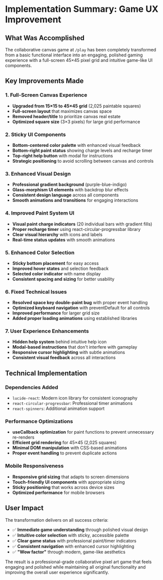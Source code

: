 # Implementation Summary: Game UX Improvement

## What Was Accomplished

The collaborative canvas game at `/play` has been completely transformed from a basic functional interface into an engaging, polished gaming experience with a full-screen 45×45 pixel grid and intuitive game-like UI components.

## Key Improvements Made

### 1. Full-Screen Canvas Experience
- **Upgraded from 15×15 to 45×45 grid** (2,025 paintable squares)
- **Full-screen layout** that maximizes canvas space
- **Removed header/title** to prioritize canvas real estate
- **Optimized square size** (3×3 pixels) for large grid performance

### 2. Sticky UI Components
- **Bottom-centered color palette** with enhanced visual feedback
- **Bottom-right paint status** showing charge levels and recharge timer
- **Top-right help button** with modal for instructions
- **Strategic positioning** to avoid scrolling between canvas and controls

### 3. Enhanced Visual Design
- **Professional gradient background** (purple-blue-indigo)
- **Glass-morphism UI elements** with backdrop blur effects
- **Consistent design language** across all components
- **Smooth animations and transitions** for engaging interactions

### 4. Improved Paint System UI
- **Visual paint charge indicators** (20 individual bars with gradient fills)
- **Proper recharge timer** using react-circular-progressbar library
- **Clear visual hierarchy** with icons and labels
- **Real-time status updates** with smooth animations

### 5. Enhanced Color Selection
- **Sticky bottom placement** for easy access
- **Improved hover states** and selection feedback
- **Selected color indicator** with name display
- **Consistent spacing and sizing** for better usability

### 6. Fixed Technical Issues
- **Resolved space key double-paint bug** with proper event handling
- **Optimized keyboard navigation** with preventDefault for all controls
- **Improved performance** for larger grid size
- **Added proper loading animations** using established libraries

### 7. User Experience Enhancements
- **Hidden help system** behind intuitive help icon
- **Modal-based instructions** that don't interfere with gameplay
- **Responsive cursor highlighting** with subtle animations
- **Consistent visual feedback** across all interactions

## Technical Implementation

### Dependencies Added
- `lucide-react`: Modern icon library for consistent iconography
- `react-circular-progressbar`: Professional timer animations
- `react-spinners`: Additional animation support

### Performance Optimizations
- **useCallback optimization** for paint functions to prevent unnecessary re-renders
- **Efficient grid rendering** for 45×45 (2,025 squares)
- **Minimal DOM manipulation** with CSS-based animations
- **Proper event handling** to prevent duplicate actions

### Mobile Responsiveness
- **Responsive grid sizing** that adapts to screen dimensions
- **Touch-friendly UI components** with appropriate sizing
- **Sticky positioning** that works across device sizes
- **Optimized performance** for mobile browsers

## User Impact

The transformation delivers on all success criteria:
- ✅ **Immediate game understanding** through polished visual design
- ✅ **Intuitive color selection** with sticky, accessible palette
- ✅ **Clear game status** with professional paint/timer indicators
- ✅ **Consistent navigation** with enhanced cursor highlighting
- ✅ **"Wow factor"** through modern, game-like aesthetics

The result is a professional-grade collaborative pixel art game that feels engaging and polished while maintaining all original functionality and improving the overall user experience significantly.